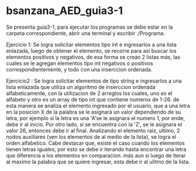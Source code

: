 # bsanzana_AED_guia3-1
Se presenta guia3-1, para ejecutar los programas se debe estar en la carpeta correspondiente, abrir una terminal y escribir ./Programa.

Ejercicio 1: Se logra solicitar elementos tipo int e ingresarlos a una lista enlazada, luego de obtener el elemento, se recorre para asi buscar los elementos positivos y negativos, de esa forma se crean 2 listas más, las cuales se le agregan elementos tipo int negativos o positivos correspondientemente, y todo con una inserccion ordenada.

Ejercicio2 : Se logra solicitar elementos de tipo string e ingresarlos a una lista enlazada que utiliza un algoritmo de inserccion ordenada alfabeticamente, con la utilizacion de 2 arreglos los cuales, uno es el alfabeto y otro es un array de tipo int que contiene numeros de 1-26. de esta manera se analiza el elemento ingresado por el usuario, que a una letra en la posicion X de la palabra se le asignará un valor dependiendo de su letra, por ejemplo si la letra es una 'A'se le asignara el numero 1, por ende, debe ir al inicio. Por otro lado, si se encuentra con la 'Z', se le asignara el valor 26, entonces debe ir al final. Analizando el elemento raiz, ultimo, 2 nodos auxiliares (ven los elementos de al medio de la lista), se logra el orden alfabetico. Cabe destacar que, existe el caso cuando los elementos tienen letras iguales, por esto se debe ir iterando hasta encontrar una letra que diferencia a los elementos en comparacion. más aun si luego de iterar al maximo la palabra que se quiere ingresar, esta debe ir al ulitmo de la lista. 
